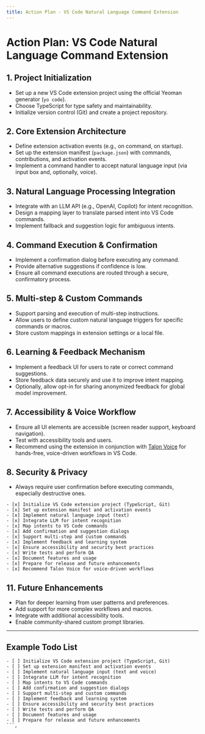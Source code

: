 ```yaml
---
title: Action Plan - VS Code Natural Language Command Extension
---
```


# Action Plan: VS Code Natural Language Command Extension

## 1. Project Initialization
- Set up a new VS Code extension project using the official Yeoman generator (`yo code`).
- Choose TypeScript for type safety and maintainability.
- Initialize version control (Git) and create a project repository.

## 2. Core Extension Architecture
- Define extension activation events (e.g., on command, on startup).
- Set up the extension manifest (`package.json`) with commands, contributions, and activation events.
- Implement a command handler to accept natural language input (via input box and, optionally, voice).

## 3. Natural Language Processing Integration
- Integrate with an LLM API (e.g., OpenAI, Copilot) for intent recognition.
- Design a mapping layer to translate parsed intent into VS Code commands.
- Implement fallback and suggestion logic for ambiguous intents.

## 4. Command Execution & Confirmation
- Implement a confirmation dialog before executing any command.
- Provide alternative suggestions if confidence is low.
- Ensure all command executions are routed through a secure, confirmatory process.

## 5. Multi-step & Custom Commands
- Support parsing and execution of multi-step instructions.
- Allow users to define custom natural language triggers for specific commands or macros.
- Store custom mappings in extension settings or a local file.

## 6. Learning & Feedback Mechanism
- Implement a feedback UI for users to rate or correct command suggestions.
- Store feedback data securely and use it to improve intent mapping.
- Optionally, allow opt-in for sharing anonymized feedback for global model improvement.

## 7. Accessibility & Voice Workflow
- Ensure all UI elements are accessible (screen reader support, keyboard navigation).
- Test with accessibility tools and users.
- Recommend using the extension in conjunction with [Talon Voice](https://talonvoice.com/) for hands-free, voice-driven workflows in VS Code.

## 8. Security & Privacy
- Always require user confirmation before executing commands, especially destructive ones.
```
- [x] Initialize VS Code extension project (TypeScript, Git)
- [x] Set up extension manifest and activation events
- [x] Implement natural language input (text)
- [x] Integrate LLM for intent recognition
- [x] Map intents to VS Code commands
- [x] Add confirmation and suggestion dialogs
- [x] Support multi-step and custom commands
- [x] Implement feedback and learning system
- [x] Ensure accessibility and security best practices
- [x] Write tests and perform QA
- [x] Document features and usage
- [x] Prepare for release and future enhancements
- [x] Recommend Talon Voice for voice-driven workflows
```

## 11. Future Enhancements
- Plan for deeper learning from user patterns and preferences.
- Add support for more complex workflows and macros.
- Integrate with additional accessibility tools.
- Enable community-shared custom prompt libraries.

---

## Example Todo List

```
- [ ] Initialize VS Code extension project (TypeScript, Git)
- [ ] Set up extension manifest and activation events
- [ ] Implement natural language input (text and voice)
- [ ] Integrate LLM for intent recognition
- [ ] Map intents to VS Code commands
- [ ] Add confirmation and suggestion dialogs
- [ ] Support multi-step and custom commands
- [ ] Implement feedback and learning system
- [ ] Ensure accessibility and security best practices
- [ ] Write tests and perform QA
- [ ] Document features and usage
- [ ] Prepare for release and future enhancements
```,